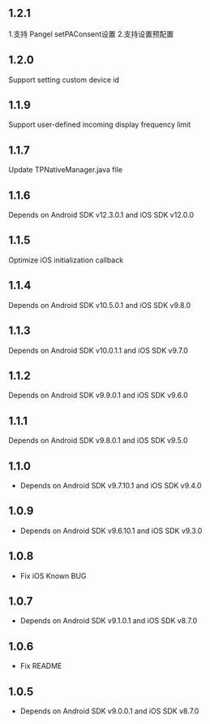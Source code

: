## 1.2.1

1.支持 Pangel setPAConsent设置
2.支持设置预配置

## 1.2.0

Support setting custom device id

## 1.1.9

Support user-defined incoming display frequency limit

## 1.1.7

Update TPNativeManager.java file

## 1.1.6

Depends on Android SDK v12.3.0.1 and iOS SDK v12.0.0

## 1.1.5

Optimize iOS initialization callback

## 1.1.4

Depends on Android SDK v10.5.0.1 and iOS SDK v9.8.0

## 1.1.3

Depends on Android SDK v10.0.1.1 and iOS SDK v9.7.0

## 1.1.2

Depends on Android SDK v9.9.0.1 and iOS SDK v9.6.0

## 1.1.1

Depends on Android SDK v9.8.0.1 and iOS SDK v9.5.0

## 1.1.0

* Depends on Android SDK v9.7.10.1 and iOS SDK v9.4.0

## 1.0.9

* Depends on Android SDK v9.6.10.1 and iOS SDK v9.3.0

## 1.0.8

* Fix iOS Known BUG

## 1.0.7

* Depends on Android SDK v9.1.0.1 and iOS SDK v8.7.0

## 1.0.6

* Fix README

## 1.0.5

* Depends on Android SDK v9.0.0.1 and iOS SDK v8.7.0


